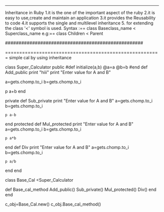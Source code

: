 ********************************
Inheritance in Ruby
1.it is the one of the important aspect of the ruby
2.it is easy to use,create and maintain an application
3.it provides the Reusability to code
4.it supports the single and multilevel inheritance 
5. for extending the class '<' symbol is used.
  Syntax :==
	class Baseclass_name < Superclass_name
  e.g:==
	class Children < Parent

###################################################


=======================================================
simple cal by using inheritance

class Super_Calculator
 public
 #def initialize(a,b)
 		@a=a
 		@b=b
 #end
 def Add_public
  print "hiii"
	print "Enter value for A and B"

  a=gets.chomp.to_i
  b=gets.chomp.to_i
 
  p a+b
 end

 private
 def Sub_private
 		print "Enter value for A and B"
 a=gets.chomp.to_i
 b=gets.chomp.to_i
 
 	p a-b 
end
protected
 def Mul_protected
	print "Enter value for A and B" 
 a=gets.chomp.to_i
 b=gets.chomp.to_i
 
 	p a*b 
end 
def Div
	print "Enter value for A and B"
 a=gets.chomp.to_i
 b=gets.chomp.to_i
 
 	p a/b 
end
end

class Base_Cal <Super_Calculator

def Base_cal_method
	Add_public()
	Sub_private()
	Mul_protected()
	Div()
end
end


c_obj=Base_Cal.new() 
c_obj.Base_cal_method()

